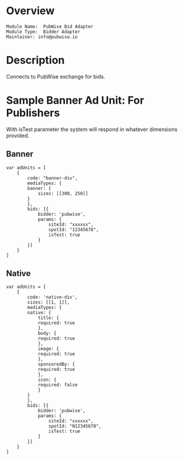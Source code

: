 # Overview

```
Module Name:  PubWise Bid Adapter
Module Type:  Bidder Adapter
Maintainer: info@pubwise.io
```

# Description

Connects to PubWise exchange for bids.

# Sample Banner Ad Unit: For Publishers

With isTest parameter the system will respond in whatever dimensions provided.

## Banner

```
var adUnits = [
    {
        code: "banner-div",
        mediaTypes: {
        banner: {
            sizes: [[300, 250]]
        }
        },
        bids: [{
            bidder: 'pubwise',
            params: {
                siteId: "xxxxxx",
                spotId: "12345678",
                isTest: true
            }
        }]
    }
]
```
 ## Native
```
var adUnits = [
    {
        code: 'native-div',
        sizes: [[1, 1]],
        mediaTypes: {
        native: {
            title: {
            required: true
            },
            body: {
            required: true
            },
            image: {
            required: true
            },
            sponsoredBy: {
            required: true
            },
            icon: {
            required: false
            }
        }
        },
        bids: [{
            bidder: 'pubwise',
            params: {
                siteId: "xxxxxx",
                spotId: "N12345678",
                isTest: true
            }
        }]
    }
]

```


